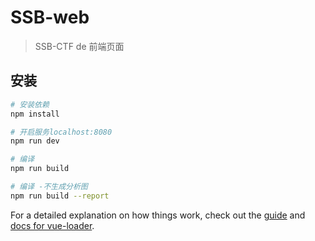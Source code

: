 # SSB-web

> SSB-CTF de 前端页面

## 安装

``` bash
# 安装依赖
npm install

# 开启服务localhost:8080
npm run dev

# 编译
npm run build

# 编译 -不生成分析图
npm run build --report
```

For a detailed explanation on how things work, check out the [guide](http://vuejs-templates.github.io/webpack/) and [docs for vue-loader](http://vuejs.github.io/vue-loader).

